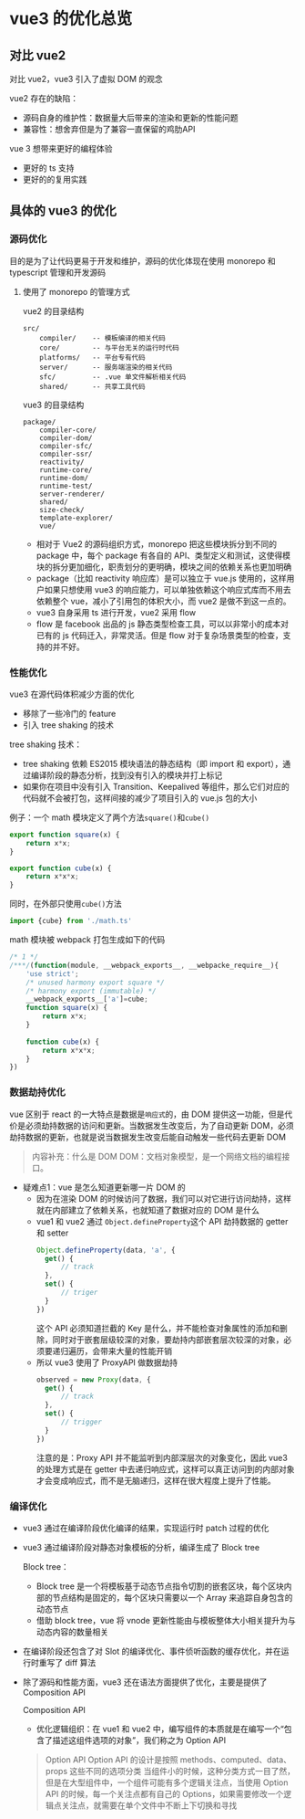 # vue3 的优化总览

## 对比 vue2

对比 vue2，vue3 引入了虚拟 DOM 的观念

vue2 存在的缺陷：

- 源码自身的维护性：数据量大后带来的渲染和更新的性能问题
- 兼容性：想舍弃但是为了兼容一直保留的鸡肋API

vue 3 想带来更好的编程体验

- 更好的 ts 支持
- 更好的的复用实践

## 具体的 vue3 的优化

### 源码优化

目的是为了让代码更易于开发和维护，源码的优化体现在使用 monorepo 和 typescript 管理和开发源码

1. 使用了 monorepo 的管理方式

    vue2 的目录结构
    
    ```text
    src/
        compiler/    -- 模板编译的相关代码
        core/        -- 与平台无关的运行时代码
        platforms/   -- 平台专有代码
        server/      -- 服务端渲染的相关代码
        sfc/         -- .vue 单文件解析相关代码
        shared/      -- 共享工具代码
    ```

    vue3 的目录结构
    ```text
    package/
        compiler-core/
        compiler-dom/
        compiler-sfc/
        compiler-ssr/
        reactivity/
        runtime-core/
        runtime-dom/
        runtime-test/
        server-renderer/
        shared/
        size-check/
        template-explorer/
        vue/
    ```

   - 相对于 Vue2 的源码组织方式，monorepo 把这些模块拆分到不同的 package 中，每个 package 有各自的 API、类型定义和测试，这使得模块的拆分更加细化，职责划分的更明确，模块之间的依赖关系也更加明确
   - package（比如 reactivity 响应库）是可以独立于 vue.js 使用的，这样用户如果只想使用 vue3 的响应能力，可以单独依赖这个响应式库而不用去依赖整个 vue，减小了引用包的体积大小，而 vue2 是做不到这一点的。
   - vue3 自身采用 ts 进行开发，vue2 采用 flow
   - flow 是 facebook 出品的 js 静态类型检查工具，可以以非常小的成本对已有的 js 代码迁入，非常灵活。但是 flow 对于复杂场景类型的检查，支持的并不好。

### 性能优化

vue3 在源代码体积减少方面的优化

- 移除了一些冷门的 feature
- 引入 tree shaking 的技术

tree shaking 技术：
   - tree shaking 依赖 ES2015 模块语法的静态结构（即 import 和 export），通过编译阶段的静态分析，找到没有引入的模块并打上标记
   - 如果你在项目中没有引入 Transition、Keepalived 等组件，那么它们对应的代码就不会被打包，这样间接的减少了项目引入的 vue.js 包的大小

例子：一个 math 模块定义了两个方法`square()`和`cube()`

```ts
export function square(x) {
    return x*x;
}

export function cube(x) {
    return x*x*x;
}
```

同时，在外部只使用`cube()`方法

```ts
import {cube} from './math.ts'
```

math 模块被 webpack 打包生成如下的代码

```js
/* 1 */
/***/(function(module, __webpack_exports__, __webpacke_require__){
    'use strict';
    /* unused harmony export square */
    /* harmony export (immutable) */
    __webpack_exports__['a']=cube;
    function square(x) {
        return x*x;
    }
    
    function cube(x) {
        return x*x*x;
    }
})
```

### 数据劫持优化

vue 区别于 react 的一大特点是数据是`响应式`的，由 DOM 提供这一功能，但是代价是必须劫持数据的访问和更新。当数据发生改变后，为了自动更新 DOM，必须劫持数据的更新，也就是说当数据发生改变后能自动触发一些代码去更新 DOM

> 内容补充：什么是 DOM
> DOM：文档对象模型，是一个网络文档的编程接口。

- 疑难点1：vue 是怎么知道更新哪一片 DOM 的
  - 因为在渲染 DOM 的时候访问了数据，我们可以对它进行访问劫持，这样就在内部建立了依赖关系，也就知道了数据对应的 DOM 是什么
  - vue1 和 vue2 通过 `Object.defineProperty`这个 API 劫持数据的 getter 和 setter
      ```js
      Object.defineProperty(data, 'a', {
        get() {
            // track
        },
        set() {
            // triger
        }
      })
      ```
    这个 API 必须知道拦截的 Key 是什么，并不能检查对象属性的添加和删除，同时对于嵌套层级较深的对象，要劫持内部嵌套层次较深的对象，必须要递归遍历，会带来大量的性能开销
  - 所以 vue3 使用了 ProxyAPI 做数据劫持
      ```js
      observed = new Proxy(data, {
        get() {
            // track
        },
        set() {
            // trigger
        }
      })
      ```
    注意的是：Proxy API 并不能监听到内部深层次的对象变化，因此 vue3 的处理方式是在 getter 中去递归响应式，这样可以真正访问到的内部对象才会变成响应式，而不是无脑递归，这样在很大程度上提升了性能。

### 编译优化

- vue3 通过在编译阶段优化编译的结果，实现运行时 patch 过程的优化
- vue3 通过编译阶段对静态对象模板的分析，编译生成了 Block tree

   Block tree：
   - Block tree 是一个将模板基于动态节点指令切割的嵌套区块，每个区块内部的节点结构是固定的，每个区块只需要以一个 Array 来追踪自身包含的动态节点
   - 借助 block tree，vue 将 vnode 更新性能由与模板整体大小相关提升为与动态内容的数量相关

- 在编译阶段还包含了对 Slot 的编译优化、事件侦听函数的缓存优化，并在运行时重写了 diff 算法
- 除了源码和性能方面，vue3 还在语法方面提供了优化，主要是提供了 Composition API

   Composition API
  - 优化逻辑组织：在 vue1 和 vue2 中，编写组件的本质就是在编写一个“包含了描述这组件选项的对象”，我们称之为 Option API
  > Option API
  > Option API 的设计是按照 methods、computed、data、props 这些不同的选项分类
  > 当组件小的时候，这种分类方式一目了然，但是在大型组件中，一个组件可能有多个逻辑关注点，当使用 Option API 的时候，每一个关注点都有自己的 Options，如果需要修改一个逻辑点关注点，就需要在单个文件中不断上下切换和寻找
